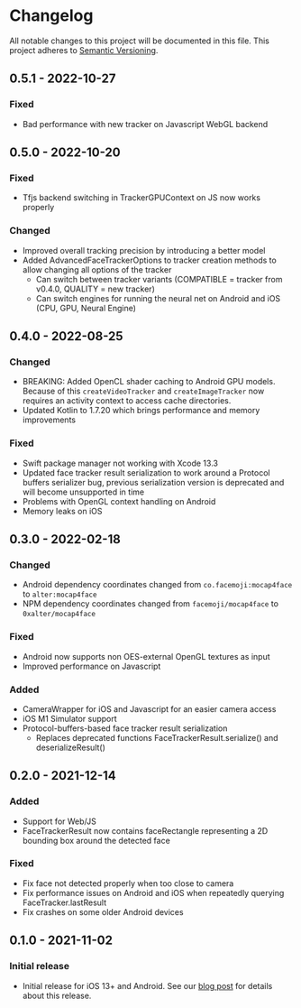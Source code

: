 # Changelog
All notable changes to this project will be documented in this file. This project adheres to [Semantic Versioning](https://semver.org/spec/v2.0.0.html).

## 0.5.1 - 2022-10-27
### Fixed
- Bad performance with new tracker on Javascript WebGL backend

## 0.5.0 - 2022-10-20
### Fixed
- Tfjs backend switching in TrackerGPUContext on JS now works properly

### Changed
- Improved overall tracking precision by introducing a better model
- Added AdvancedFaceTrackerOptions to tracker creation methods to allow changing all options of the tracker
  - Can switch between tracker variants (COMPATIBLE = tracker from v0.4.0, QUALITY = new tracker)
  - Can switch engines for running the neural net on Android and iOS (CPU, GPU, Neural Engine)

## 0.4.0 - 2022-08-25
### Changed
- BREAKING: Added OpenCL shader caching to Android GPU models. Because of this `createVideoTracker` and `createImageTracker` now requires an activity context to access cache directories.
- Updated Kotlin to 1.7.20 which brings performance and memory improvements

### Fixed
- Swift package manager not working with Xcode 13.3
- Updated face tracker result serialization to work around a Protocol buffers serializer bug, previous serialization version is deprecated and will become unsupported in time
- Problems with OpenGL context handling on Android
- Memory leaks on iOS

## 0.3.0 - 2022-02-18
### Changed
- Android dependency coordinates changed from `co.facemoji:mocap4face` to `alter:mocap4face`
- NPM dependency coordinates changed from `facemoji/mocap4face` to `0xalter/mocap4face`

### Fixed
- Android now supports non OES-external OpenGL textures as input
- Improved performance on Javascript

### Added
- CameraWrapper for iOS and Javascript for an easier camera access
- iOS M1 Simulator support
- Protocol-buffers-based face tracker result serialization
    - Replaces deprecated functions FaceTrackerResult.serialize() and deserializeResult()

## 0.2.0 - 2021-12-14
### Added
- Support for Web/JS
- FaceTrackerResult now contains faceRectangle representing a 2D bounding box around the detected face

### Fixed
- Fix face not detected properly when too close to camera
- Fix performance issues on Android and iOS when repeatedly querying FaceTracker.lastResult
- Fix crashes on some older Android devices

## 0.1.0 - 2021-11-02
### Initial release
- Initial release for iOS 13+ and Android. See our [blog post](https://studio.facemoji.co/docs/Introducing-mocap4face-SDK_a660c539-b3fb-4f0b-a38e-3f4e850a5769) for details about this release.

